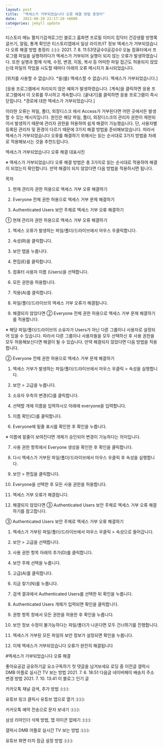 ```yaml
---
layout: post
title:  "엑세스가 거부되었습니다 오류 해결 방법 총정리"
date:   2021-08-20 22:17:10 +0800
categories: jekyll update
---
```

티스토리 메뉴 펼치기검색로그인
블로그 홈화면
프로필 이미지
킴닥터 건강생활
방명록
글쓰기, 알림, 통계 확인은 티스토리앱에서
일상 라이프/IT 정보
엑세스가 거부되었습니다 오류 해결 방법 총정리
:):):):
2021. 7. 8. 11:53댓글수0공감수0
오늘 컴퓨터에서 프로그램 파일을 실행하려다가 엑세스가 거부되어 실행이 되지 않는 오류가 발생하였습니다. 또한 실행과 함께 삭제, 수정, 변경, 이동, 복사 등 어떠한 파일 접근도 허용되지 않았는데 파일의 작업을 시도할 때마다 아래의 오류 메시지가 표시되었습니다.

 



[위치를 사용할 수 없습니다. *을(를) 엑세스할 수 없습니다. 엑세스가 거부되었습니다.]

[응용 프로그램에서 처리되지 않은 예외가 발생하였습니다. [계속]을 클릭하면 응용 프로그램에서 이 오류를 무시하고 계속합니다. [끝내기]를 클릭하면 응용 프로그램이 즉시 닫힙니다. *경로에 대한 엑세스가 거부되었습니다.]

 

이러한 오류는 파일, 폴더, 외장디스크 에서 Access가 거부된다면 어떤 곳에서든 발생할 수 있는 메시지입니다. 원인은 해당 파일, 폴더, 외장디스크의 관리자 권한이 제한되어서 발생하기 때문에 관리자 권한을 허용하여 쉽게 해결이 가능했습니다. 단, 사용자별 등록된 관리자 및 환경이 다르기 때문에 3가지 해결 방법을 준비해보았습니다. 따라서 엑세스가 거부되었습니다 오류를 해결하기 위해서는 읽는 순서대로 3가지 방법을 차례로 적용해보시는 것을 추천드립니다.

 

엑세스가 거부되었습니다 오류 해결 대표사진
 

※ 엑세스가 거부되었습니다 오류 해결 방법은 총 3가지로 읽는 순서대로 적용하여 해결이 되었는지 확인합니다. 만약 해결이 되지 않았다면 다음 방법을 적용하시면 됩니다.

 

목차
1. 현재 관리자 권한 허용으로 엑세스 거부 오류 해결하기

2. Everyone 전체 권한 허용으로 엑세스 거부 문제 해결하기

3. Authenticated Users 보안 주체로 엑세스 거부 오류 해결하기

 

① 현재 관리자 권한 허용으로 엑세스 거부 오류 해결하기

1. 엑세스 오류가 발생하는 파일/폴더/드라이브에서 마우스 우클릭합니다.

2. 속성(R)을 클릭합니다.

 

 


3. 보안 탭을 누릅니다.

4. 편집(E)를 클릭합니다.

 

 


5. 컴퓨터 사용자 이름 (Users)을 선택합니다.

6. 모든 권한을 허용합니다.

 

 


7. 적용(A)를 클릭합니다.

8. 파일/폴더/드라이브의 엑세스 거부 오류가 해결됩니다.

9. 해결되지 않았다면 ② Everyone 전체 권한 허용으로 엑세스 거부 문제 해결하기를 적용합니다.

 

※ 해당 파일/폴더/드라이브의 소유자가 Users가 아닌 다른 그룹이나 사용자로 설정되어 있을 수 있습니다. 따라서 다른 그룹이나 사용자들을 모두 선택하신 후 사용 권한을 모두 허용해보신다면 해결이 될 수 있습니다. 만약 해결되지 않았다면 다음 방법을 적용합니다.

 

② Everyone 전체 권한 허용으로 엑세스 거부 문제 해결하기

1. 엑세스 거부가 발생하는 파일/폴더/드라이브에서 마우스 우클릭 > 속성을 실행합니다.

2. 보안 > 고급을 누릅니다.

 

 


3. 소유자 우측의 변경(C)를 클릭합니다.

 

 


4. 선택할 개체 이름을 입력하시오 아래에 everyone을 입력합니다.

5. 이름 확인(C)를 클릭합니다.

 

 


6. Everyone에 밑줄 표시를 확인한 후 확인을 누릅니다.

 

※ 이름에 밑줄이 보여진다면 개체가 승인되어 변경이 가능하다는 의미입니다.

 

 


7. 사용 권한 항목에서 Everyone 생성을 확인한 후 확인을 클릭합니다.

 

 


8. 다시 엑세스가 거부된 파일/폴더/드라이브에서 마우스 우클릭 후 속성을 실행합니다.

9. 보안 > 편집을 클릭합니다.

 

 


10. Everyone을 선택한 후 모든 사용 권한을 허용합니다.

11. 엑세스 거부 오류가 해결됩니다.

12. 해결되지 않았다면 ③ Authenticated Users 보안 주체로 엑세스 거부 오류 해결하기를 참고합니다.

 

③ Authenticated Users 보안 주체로 엑세스 거부 오류 해결하기

1. 엑세스가 거부된 파일/폴더/드라이브에서 마우스 우클릭 > 속성으로 들어갑니다.

2. 보안 > 고급을 선택합니다.

 

 


3. 사용 권한 항목 아래의 추가(D)를 클릭합니다.

 

 


4. 보안 주체 선택을 누릅니다.

 

 


5. 고급(A)를 클릭합니다.

 

 


6. 지금 찾기(N)를 누릅니다.

 

 


7. 검색 결과에서 Authenticated Users를 선택한 뒤 확인을 누릅니다.

 

 


8. Authenticated Users 개체가 입력되면 확인을 클릭합니다.

 

 


9. 권항 항목 창에서 모든 권한을 허용한 후 확인을 누릅니다.

 

 


10. 보안 정보 수정이 불가능하다는 파일/폴더가 나온다면 모두 건너뛰기를 진행합니다.

11. 엑세스가 거부된 모든 파일의 보안 정보가 설정되면 확인을 누릅니다.

12. 이제 엑세스가 거부되었습니다 오류가 완전히 해결됩니다

#엑세스가 거부되었습니다 오류 해결

좋아요공감
공유하기글 요소구독하기
첫 댓글을 남겨보세요
로딩 중
이전글
갤럭시 DMB 어플로 실시간 TV 보는 방법
2021. 7. 6. 18:51
다음글
네이버페이 배송지 주소 변경 방법
2021. 7. 10. 13:41
이 블로그 인기 글

카카오톡 채널 검색, 추가 방법
:):):):

유튜브 링크 클릭시 유튜브 앱으로 열기
:):):):

카카오톡 예약 전송으로 문자 보내기
:):):):

삼성 리마인더 삭제 방법, 앱 아이콘 없애기
:):):):

갤럭시 DMB 어플로 실시간 TV 보는 방법
:):):):

유튜브 화면 터치 잠금 설정 방법
:):):):